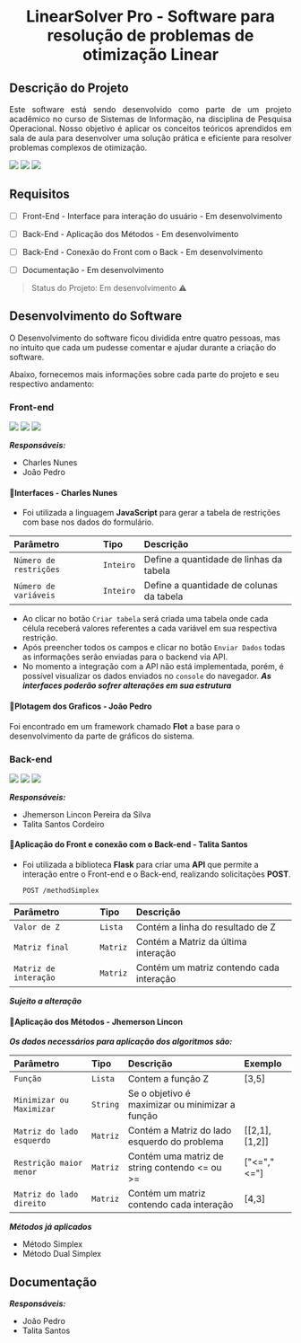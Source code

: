 <h1 align="center"> LinearSolver Pro - Software para resolução de problemas de otimização Linear</h1>

## Descrição do Projeto
<p align="justify">Este software está sendo desenvolvido como parte de um projeto acadêmico no curso de Sistemas de Informação, na disciplina de Pesquisa Operacional. Nosso objetivo é aplicar os conceitos teóricos aprendidos em sala de aula para desenvolver uma solução prática e eficiente para resolver problemas complexos de otimização.</p>


<img src="https://img.shields.io/static/v1?label=Python&message=language&color=blue&style=for-the-badge&logo=Python"/>

<img src="https://img.shields.io/static/v1?label=Html&message=HTML\CSS&color=red&style=for-the-badge&logo=css3"/>
<img src="https://img.shields.io/static/v1?label=Javascript&message=language&color=yellow&style=for-the-badge&logo=javascript"/>


## Requisitos
- [ ] Front-End - Interface para interação do usuário - Em desenvolvimento
- [ ] Back-End - Aplicação dos Métodos - Em desenvolvimento 
- [ ] Back-End - Conexão do Front com o Back - Em desenvolvimento 
- [ ] Documentação - Em desenvolvimento


> Status do Projeto: Em desenvolvimento :warning:

## Desenvolvimento do Software
O Desenvolvimento do software ficou dividida entre quatro pessoas, mas no intuito que cada um pudesse comentar e ajudar durante a criação do software.
<p>Abaixo, fornecemos mais informações sobre cada parte do projeto e seu respectivo andamento:</p>

### Front-end

<div display="flex">
<img src="https://img.shields.io/badge/-JavaScript-F7DF1E?logo=javaScript&logoColor=White&style=fot-the-badge"/>
<img src="https://img.shields.io/badge/-Html-E34F26?logo=html5&logoColor=white&style=fot-the-badge"/>
<img src="https://img.shields.io/badge/-Css3-1572B6?logo=css3&logoColor=white&style=fot-the-badge"/>
</div>

***Responsáveis:***
- Charles Nunes
- João Pedro

#### 📌Interfaces - Charles Nunes
- Foi utilizada a linguagem <b>JavaScript</b> para gerar a tabela de restrições com base nos dados do formulário.

| Parâmetro   | Tipo   | Descrição   |
| :---------- | :----- | :---------- |
| `Número de restrições` | `Inteiro` | Define a quantidade de linhas da tabela |
| `Número de variáveis` | `Inteiro` | Define a quantidade de colunas da tabela |

- Ao clicar no botão `Criar tabela` será criada uma tabela onde cada célula receberá valores referentes a cada variável em sua respectiva restrição.
- Após preencher todos os campos e clicar no botão `Enviar Dados` todas as informações serão enviadas para o backend via API.
- No momento a integração com a API não está implementada, porém, é possível visualizar os dados enviados no `console` do navegador. 
***As interfaces poderão sofrer alterações em sua estrutura***

#### 📌Plotagem dos Graficos - João Pedro

Foi encontrado em um framework chamado <b>Flot</b> a base para o desenvolvimento da parte de gráficos do sistema.

### Back-end 
<div display="flex">
<img src="https://img.shields.io/badge/-Python-02569B?logo=Python&logoColor=white&style=fot-the-badge"/>
<img src="https://img.shields.io/badge/-Flask-000000?logo=Flask&logoColor=white&style=fot-the-badge"/>
<img src="https://img.shields.io/badge/-Insomnia-4000BF?logo=Insomnia&logoColor=white&style=fot-the-badge"/>
</div>


***Responsáveis:***
- Jhemerson Lincon Pereira da Silva
- Talita Santos Cordeiro

#### 📌Aplicação do Front e conexão com o Back-end - Talita Santos

- Foi utilizada a biblioteca <b>Flask</b> para criar uma <b>API</b> que permite a interação entre o Front-end e o Back-end, realizando solicitações <b>POST</b>.
  ```http
  POST /methodSimplex
  
| Parâmetro   | Tipo       | Descrição                           |
| :---------- | :--------- | :---------------------------------- |
| `Valor de Z` | `Lista` | Contém a linha do resultado de Z|
| `Matriz final` | `Matriz` | Contém a Matriz da última interação|
| `Matriz de interação` | `Matriz` | Contém um matriz contendo cada interação|

***Sujeito a alteração***

#### 📌Aplicação dos Métodos - Jhemerson Lincon

***Os dados necessários para aplicação dos algoritmos são:***

| Parâmetro   | Tipo       | Descrição                           | Exemplo |
| :---------- | :--------- | :---------------------------------- | :-------|
| `Função` | `Lista` | Contem a função Z| [3,5] |
|  `Minimizar ou Maximizar` | `String`| Se o objetivo é maximizar ou minimizar a função
| `Matriz do lado esquerdo` | `Matriz` | Contém a Matriz do lado esquerdo do problema | [[2,1],[1,2]] |
| `Restrição maior menor` |`Matriz` | Contém uma matriz de string contendo <= ou >= | ["<=","<="] |
| `Matriz do lado direito` | `Matriz` | Contém um matriz contendo cada interação| [4,3] |

***Métodos já aplicados***
- Método Simplex
- Método Dual Simplex


## Documentação
***Responsáveis:***
- João Pedro
- Talita Santos
